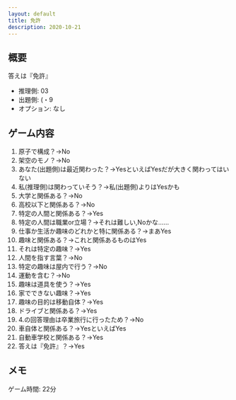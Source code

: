 ```yaml
---
layout: default
title: 免許
description: 2020-10-21
---
```


## 概要

答えは『免許』

- 推理側: 03
- 出題側: (・9
- オプション: なし

## ゲーム内容

1. 原子で構成？→No
2. 架空のモノ？→No
3. あなた(出題側)は最近関わった？→YesといえばYesだが大きく関わってはいない
4. 私(推理側)は関わっていそう？→私(出題側)よりはYesかも
5. 大学と関係ある？→No
6. 高校以下と関係ある？→No
7. 特定の人間と関係ある？→Yes
8. 特定の人間は職業or立場？→それは難しい,Noかな……
9. 仕事か生活か趣味のどれかと特に関係ある？→まあYes
10. 趣味と関係ある？→これと関係あるものはYes
11. それは特定の趣味？→Yes
12. 人間を指す言葉？→No
13. 特定の趣味は屋内で行う？→No
14. 運動を含む？→No
15. 趣味は道具を使う？→Yes
16. 家でできない趣味？→Yes
17. 趣味の目的は移動自体？→Yes
18. ドライブと関係ある？→Yes
19. 4.の回答理由は卒業旅行に行ったため？→No
20. 車自体と関係ある？→YesといえばYes
21. 自動車学校と関係ある？→Yes
22. 答えは『免許』？→Yes

## メモ

ゲーム時間: 22分
